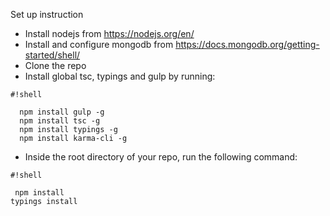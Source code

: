 Set up instruction 

* Install nodejs from https://nodejs.org/en/
* Install and configure mongodb from https://docs.mongodb.org/getting-started/shell/
* Clone the repo
* Install global tsc, typings and gulp by running:
   

```
#!shell

  npm install gulp -g 
  npm install tsc -g 
  npm install typings -g 
  npm install karma-cli -g
```

          
* Inside the root directory of your repo, run the following command:
   

```
#!shell

 npm install 
typings install
```